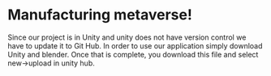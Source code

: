 # Manufacturing metaverse!
Since our project is in Unity and unity does not have version control we have to update it to Git Hub. In order to use our application simply download Unity and blender.
Once that is complete, you download this file and select new->upload in unity hub. 

